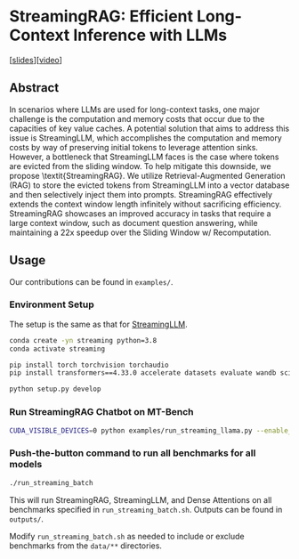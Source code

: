 # StreamingRAG: Efficient Long-Context Inference with LLMs
[[slides](assets/slides.pdf)][[video](https://youtu.be/sTw1TQ400pQ)]

## Abstract
In scenarios where LLMs are used for long-context tasks, one major challenge is the computation and memory costs that occur due to the capacities of key value caches. A potential solution that aims to address this issue is StreamingLLM, which accomplishes the computation and memory costs by way of preserving initial tokens to leverage attention sinks. However, a bottleneck that StreamingLLM faces is the case where tokens are evicted from the sliding window. To help mitigate this downside, we propose \textit{StreamingRAG}. We utilize Retrieval-Augmented Generation (RAG) to store the evicted tokens from StreamingLLM into a vector database and then selectively inject them into prompts. StreamingRAG effectively extends the context window length infinitely without sacrificing efficiency. StreamingRAG showcases an improved accuracy in tasks that require a large context window, such as document question answering, while maintaining a 22x speedup over the Sliding Window w/ Recomputation.

## Usage
Our contributions can be found in `examples/`.

### Environment Setup
The setup is the same as that for [StreamingLLM](https://github.com/mit-han-lab/streaming-llm).

```bash
conda create -yn streaming python=3.8
conda activate streaming

pip install torch torchvision torchaudio
pip install transformers==4.33.0 accelerate datasets evaluate wandb scikit-learn scipy sentencepiece

python setup.py develop
```

### Run StreamingRAG Chatbot on MT-Bench

```bash
CUDA_VISIBLE_DEVICES=0 python examples/run_streaming_llama.py --enable_streaming
```

### Push-the-button command to run all benchmarks for all models
```bash
./run_streaming_batch
```

This will run StreamingRAG, StreamingLLM, and Dense Attentions on all benchmarks specified in `run_streaming_batch.sh`. Outputs can be found in `outputs/`.

Modify `run_streaming_batch.sh` as needed to include or exclude benchmarks from the `data/**` directories.
